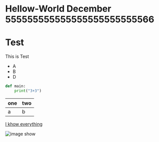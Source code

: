 # Hellow-World December 555555555555555555555555566

# Test 

This is Test

- A
- B
- D

```python
def main:
    print("3+3")
```


|one|two|
|---|---|
|a  |b  |

[I khow everything](https://www.google.co.th)

![image show](https://www.google.co.th/imgres?imgurl=https%3A%2F%2Fkapaopea.files.wordpress.com%2F2012%2F05%2Fsea-star-wallpaper2.jpg&imgrefurl=https%3A%2F%2Fkapaopea.wordpress.com%2Ftag%2Fsea%2F&docid=hwSPiz9rKYUfYM&tbnid=crWYnxHdmL5iSM%3A&vet=1&w=2560&h=1600&bih=623&biw=1366&q=sea&ved=0ahUKEwi-gpCy3v_QAhUSUI8KHXvUAZ0QMwhNKCEwIQ&iact=mrc&uact=8#h=1600&imgdii=crWYnxHdmL5iSM%3A%3BcrWYnxHdmL5iSM%3A%3BPwC91huLiIYQ2M%3A&vet=1&w=2560)
